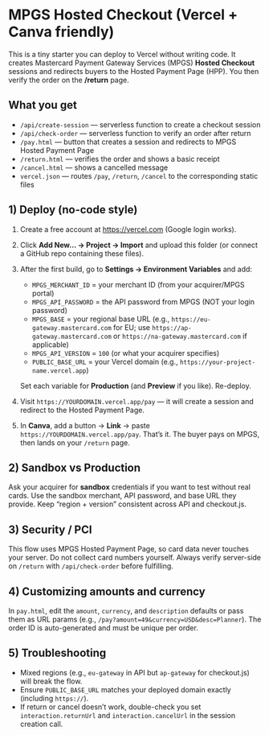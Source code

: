 # MPGS Hosted Checkout (Vercel + Canva friendly)

This is a tiny starter you can deploy to Vercel without writing code.
It creates Mastercard Payment Gateway Services (MPGS) **Hosted Checkout** sessions and redirects buyers to the Hosted Payment Page (HPP).
You then verify the order on the **/return** page.

## What you get

- `/api/create-session` — serverless function to create a checkout session
- `/api/check-order` — serverless function to verify an order after return
- `/pay.html` — button that creates a session and redirects to MPGS Hosted Payment Page
- `/return.html` — verifies the order and shows a basic receipt
- `/cancel.html` — shows a cancelled message
- `vercel.json` — routes `/pay`, `/return`, `/cancel` to the corresponding static files

## 1) Deploy (no-code style)

1. Create a free account at https://vercel.com (Google login works).
2. Click **Add New… → Project → Import** and upload this folder (or connect a GitHub repo containing these files).
3. After the first build, go to **Settings → Environment Variables** and add:

   - `MPGS_MERCHANT_ID` = your merchant ID (from your acquirer/MPGS portal)
   - `MPGS_API_PASSWORD` = the API password from MPGS (NOT your login password)
   - `MPGS_BASE` = your regional base URL (e.g., `https://eu-gateway.mastercard.com` for EU;
                  use `https://ap-gateway.mastercard.com` or `https://na-gateway.mastercard.com` if applicable)
   - `MPGS_API_VERSION` = `100` (or what your acquirer specifies)
   - `PUBLIC_BASE_URL` = your Vercel domain (e.g., `https://your-project-name.vercel.app`)

   Set each variable for **Production** (and **Preview** if you like). Re-deploy.

4. Visit `https://YOURDOMAIN.vercel.app/pay` — it will create a session and redirect to the Hosted Payment Page.

5. In **Canva**, add a button → **Link** → paste `https://YOURDOMAIN.vercel.app/pay`.
   That’s it. The buyer pays on MPGS, then lands on your `/return` page.

## 2) Sandbox vs Production

Ask your acquirer for **sandbox** credentials if you want to test without real cards. Use the sandbox merchant, API password, and base URL they provide.
Keep “region + version” consistent across API and checkout.js.

## 3) Security / PCI

This flow uses MPGS Hosted Payment Page, so card data never touches your server.
Do not collect card numbers yourself. Always verify server-side on `/return` with `/api/check-order` before fulfilling.

## 4) Customizing amounts and currency

In `pay.html`, edit the `amount`, `currency`, and `description` defaults or pass them as URL params (e.g., `/pay?amount=49&currency=USD&desc=Planner`).
The order ID is auto-generated and must be unique per order.

## 5) Troubleshooting

- Mixed regions (e.g., `eu-gateway` in API but `ap-gateway` for checkout.js) will break the flow.
- Ensure `PUBLIC_BASE_URL` matches your deployed domain exactly (including `https://`). 
- If return or cancel doesn’t work, double-check you set `interaction.returnUrl` and `interaction.cancelUrl` in the session creation call.
